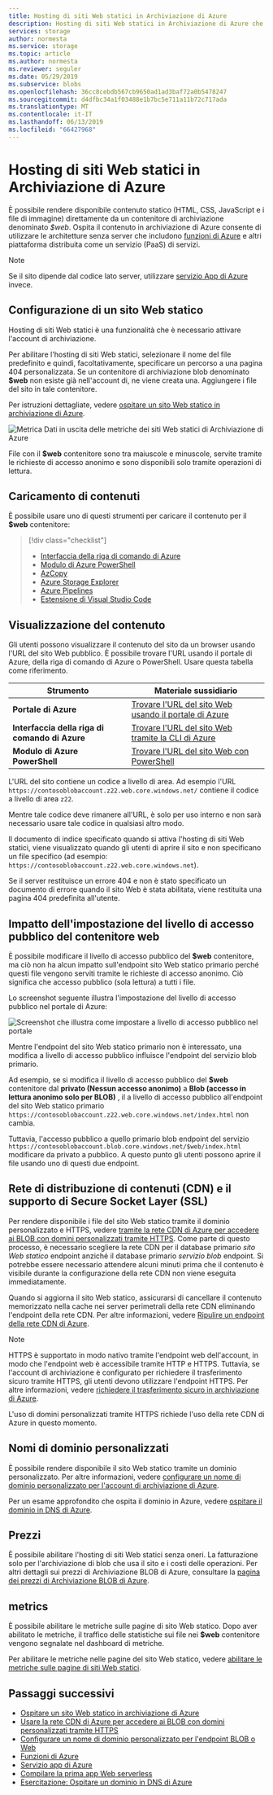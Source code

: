 ```yaml
---
title: Hosting di siti Web statici in Archiviazione di Azure
description: Hosting di siti Web statici in Archiviazione di Azure che fornisce una soluzione economica e scalabile per l'hosting di applicazioni Web moderne.
services: storage
author: normesta
ms.service: storage
ms.topic: article
ms.author: normesta
ms.reviewer: seguler
ms.date: 05/29/2019
ms.subservice: blobs
ms.openlocfilehash: 36cc8cebdb567cb9650ad1ad3baf72a0b5478247
ms.sourcegitcommit: d4dfbc34a1f03488e1b7bc5e711a11b72c717ada
ms.translationtype: MT
ms.contentlocale: it-IT
ms.lasthandoff: 06/13/2019
ms.locfileid: "66427968"
---
```

# <a name="static-website-hosting-in-azure-storage"></a>Hosting di siti Web statici in Archiviazione di Azure

È possibile rendere disponibile contenuto statico (HTML, CSS, JavaScript e i file di immagine) direttamente da un contenitore di archiviazione denominato *$web*. Ospita il contenuto in archiviazione di Azure consente di utilizzare le architetture senza server che includono [funzioni di Azure](/azure/azure-functions/functions-overview) e altri piattaforma distribuita come un servizio (PaaS) di servizi.

> [!NOTE]
> Se il sito dipende dal codice lato server, utilizzare [servizio App di Azure](/azure/app-service/overview) invece.

## <a name="setting-up-a-static-website"></a>Configurazione di un sito Web statico

Hosting di siti Web statici è una funzionalità che è necessario attivare l'account di archiviazione.

Per abilitare l'hosting di siti Web statici, selezionare il nome del file predefinito e quindi, facoltativamente, specificare un percorso a una pagina 404 personalizzata. Se un contenitore di archiviazione blob denominato **$web** non esiste già nell'account di, ne viene creata una. Aggiungere i file del sito in tale contenitore.

Per istruzioni dettagliate, vedere [ospitare un sito Web statico in archiviazione di Azure](storage-blob-static-website-how-to.md).

![Metrica Dati in uscita delle metriche dei siti Web statici di Archiviazione di Azure](./media/storage-blob-static-website/storage-blob-static-website-blob-container.png)

File con il **$web** contenitore sono tra maiuscole e minuscole, servite tramite le richieste di accesso anonimo e sono disponibili solo tramite operazioni di lettura.

## <a name="uploading-content"></a>Caricamento di contenuti

È possibile usare uno di questi strumenti per caricare il contenuto per il **$web** contenitore:

> [!div class="checklist"]
> * [Interfaccia della riga di comando di Azure](storage-blob-static-website-how-to.md#cli)
> * [Modulo di Azure PowerShell](storage-blob-static-website-how-to.md#powershell)
> * [AzCopy](../common/storage-use-azcopy-v10.md)
> * [Azure Storage Explorer](https://azure.microsoft.com/features/storage-explorer/)
> * [Azure Pipelines](https://azure.microsoft.com/services/devops/pipelines/)
> * [Estensione di Visual Studio Code](https://code.visualstudio.com/tutorials/static-website/getting-started)

## <a name="viewing-content"></a>Visualizzazione del contenuto

Gli utenti possono visualizzare il contenuto del sito da un browser usando l'URL del sito Web pubblico. È possibile trovare l'URL usando il portale di Azure, della riga di comando di Azure o PowerShell. Usare questa tabella come riferimento.

|Strumento| Materiale sussidiario |
|----|----|
|**Portale di Azure** | [Trovare l'URL del sito Web usando il portale di Azure](storage-blob-static-website-how-to.md#portal-find-url) |
|**Interfaccia della riga di comando di Azure** | [Trovare l'URL del sito Web tramite la CLI di Azure](storage-blob-static-website-how-to.md#cli-find-url) |
|**Modulo di Azure PowerShell** | [Trovare l'URL del sito Web con PowerShell](storage-blob-static-website-how-to.md#powershell-find-url) |

L'URL del sito contiene un codice a livello di area. Ad esempio l'URL `https://contosoblobaccount.z22.web.core.windows.net/` contiene il codice a livello di area `z22`.

Mentre tale codice deve rimanere all'URL, è solo per uso interno e non sarà necessario usare tale codice in qualsiasi altro modo.

Il documento di indice specificato quando si attiva l'hosting di siti Web statici, viene visualizzato quando gli utenti di aprire il sito e non specificano un file specifico (ad esempio: `https://contosoblobaccount.z22.web.core.windows.net`).  

Se il server restituisce un errore 404 e non è stato specificato un documento di errore quando il sito Web è stata abilitata, viene restituita una pagina 404 predefinita all'utente.

## <a name="impact-of-the-setting-the-public-access-level-of-the-web-container"></a>Impatto dell'impostazione del livello di accesso pubblico del contenitore web

È possibile modificare il livello di accesso pubblico del **$web** contenitore, ma ciò non ha alcun impatto sull'endpoint sito Web statico primario perché questi file vengono serviti tramite le richieste di accesso anonimo. Ciò significa che accesso pubblico (sola lettura) a tutti i file.

Lo screenshot seguente illustra l'impostazione del livello di accesso pubblico nel portale di Azure:

![Screenshot che illustra come impostare a livello di accesso pubblico nel portale](./media/storage-manage-access-to-resources/storage-manage-access-to-resources-0.png)

Mentre l'endpoint del sito Web statico primario non è interessato, una modifica a livello di accesso pubblico influisce l'endpoint del servizio blob primario.

Ad esempio, se si modifica il livello di accesso pubblico del **$web** contenitore dal **privato (Nessun accesso anonimo)** a **Blob (accesso in lettura anonimo solo per BLOB)** , il a livello di accesso pubblico all'endpoint del sito Web statico primario `https://contosoblobaccount.z22.web.core.windows.net/index.html` non cambia.

Tuttavia, l'accesso pubblico a quello primario blob endpoint del servizio `https://contosoblobaccount.blob.core.windows.net/$web/index.html` modificare da privato a pubblico. A questo punto gli utenti possono aprire il file usando uno di questi due endpoint.

## <a name="content-delivery-network-cdn-and-secure-socket-layer-ssl-support"></a>Rete di distribuzione di contenuti (CDN) e il supporto di Secure Socket Layer (SSL)

Per rendere disponibile i file del sito Web statico tramite il dominio personalizzato e HTTPS, vedere [tramite la rete CDN di Azure per accedere ai BLOB con domini personalizzati tramite HTTPS](storage-https-custom-domain-cdn.md). Come parte di questo processo, è necessario scegliere la rete CDN per il database primario *sito Web statico* endpoint anziché il database primario *servizio blob* endpoint. Si potrebbe essere necessario attendere alcuni minuti prima che il contenuto è visibile durante la configurazione della rete CDN non viene eseguita immediatamente.

Quando si aggiorna il sito Web statico, assicurarsi di cancellare il contenuto memorizzato nella cache nei server perimetrali della rete CDN eliminando l'endpoint della rete CDN. Per altre informazioni, vedere [Ripulire un endpoint della rete CDN di Azure](../../cdn/cdn-purge-endpoint.md).

> [!NOTE]
> HTTPS è supportato in modo nativo tramite l'endpoint web dell'account, in modo che l'endpoint web è accessibile tramite HTTP e HTTPS. Tuttavia, se l'account di archiviazione è configurato per richiedere il trasferimento sicuro tramite HTTPS, gli utenti devono utilizzare l'endpoint HTTPS. Per altre informazioni, vedere [richiedere il trasferimento sicuro in archiviazione di Azure](../common/storage-require-secure-transfer.md).
>
> L'uso di domini personalizzati tramite HTTPS richiede l'uso della rete CDN di Azure in questo momento.

## <a name="custom-domain-names"></a>Nomi di dominio personalizzati

È possibile rendere disponibile il sito Web statico tramite un dominio personalizzato. Per altre informazioni, vedere [configurare un nome di dominio personalizzato per l'account di archiviazione di Azure](storage-custom-domain-name.md).

Per un esame approfondito che ospita il dominio in Azure, vedere [ospitare il dominio in DNS di Azure](../../dns/dns-delegate-domain-azure-dns.md).

## <a name="pricing"></a>Prezzi

È possibile abilitare l'hosting di siti Web statici senza oneri. La fatturazione solo per l'archiviazione di blob che usa il sito e i costi delle operazioni. Per altri dettagli sui prezzi di Archiviazione BLOB di Azure, consultare la [pagina dei prezzi di Archiviazione BLOB di Azure](https://azure.microsoft.com/pricing/details/storage/blobs/).

## <a name="metrics"></a>metrics

È possibile abilitare le metriche sulle pagine di sito Web statico. Dopo aver abilitato le metriche, il traffico delle statistiche sui file nei **$web** contenitore vengono segnalate nel dashboard di metriche.

Per abilitare le metriche nelle pagine del sito Web statico, vedere [abilitare le metriche sulle pagine di siti Web statici](storage-blob-static-website-how-to.md#metrics).

## <a name="next-steps"></a>Passaggi successivi

* [Ospitare un sito Web statico in archiviazione di Azure](storage-blob-static-website-how-to.md)
* [Usare la rete CDN di Azure per accedere ai BLOB con domini personalizzati tramite HTTPS](storage-https-custom-domain-cdn.md)
* [Configurare un nome di dominio personalizzato per l'endpoint BLOB o Web](storage-custom-domain-name.md)
* [Funzioni di Azure](/azure/azure-functions/functions-overview)
* [Servizio app di Azure](/azure/app-service/overview)
* [Compilare la prima app Web serverless](https://docs.microsoft.com/azure/functions/tutorial-static-website-serverless-api-with-database)
* [Esercitazione: Ospitare un dominio in DNS di Azure](../../dns/dns-delegate-domain-azure-dns.md)
